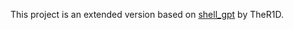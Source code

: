 This project is an extended version based on [shell_gpt](https://github.com/TheR1D/shell_gpt) by TheR1D.
